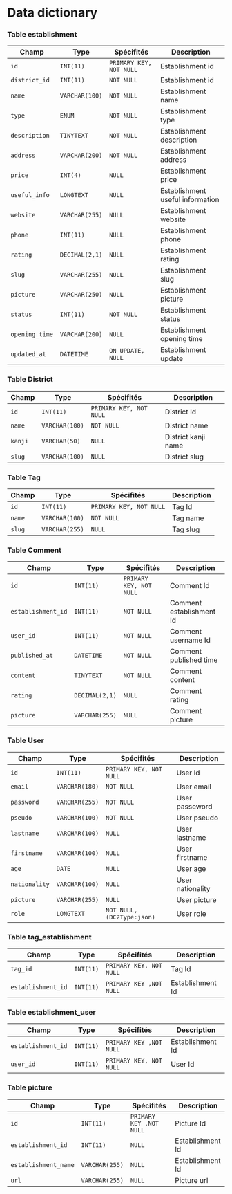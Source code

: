 # Data dictionary

### Table establishment

| Champ          | Type           | Spécifités              | Description                      |
| -------------- | -------------- | ----------------------- | -------------------------------- |
| `id`           | `INT(11)`      | `PRIMARY KEY, NOT NULL` | Establishment id                 |
| `district_id`  | `INT(11)`      | `NOT NULL`              | Establishment id                 |
| `name`         | `VARCHAR(100)` | `NOT NULL`              | Establishment name               |
| `type`         | `ENUM`         | `NOT NULL`              | Establishment type               |
| `description`  | `TINYTEXT`     | `NOT NULL`              | Establishment description        |
| `address`      | `VARCHAR(200)` | `NOT NULL`              | Establishment address            |
| `price`        | `INT(4)`       | `NULL`                  | Establishment price              |
| `useful_info`  | `LONGTEXT`     | `NULL`                  | Establishment useful information |
| `website`      | `VARCHAR(255)` | `NULL`                  | Establishment website            |
| `phone`        | `INT(11)`      | `NULL`                  | Establishment phone              |
| `rating`       | `DECIMAL(2,1)` | `NULL`                  | Establishment rating             |
| `slug`         | `VARCHAR(255)` | `NULL`                  | Establishment slug               |
| `picture`      | `VARCHAR(250)` | `NULL`                  | Establishment picture            |
| `status`       | `INT(11)`      | `NOT NULL`              | Establishment status             |
| `opening_time` | `VARCHAR(200)` | `NULL`                  | Establishment opening time       |
| `updated_at`   | `DATETIME`     | `ON UPDATE, NULL`       | Establishment update             |



### Table District

| Champ   | Type           | Spécifités              | Description         |
| ------- | -------------- | ----------------------- | ------------------- |
| `id`    | `INT(11)`      | `PRIMARY KEY, NOT NULL` | District Id         |
| `name`  | `VARCHAR(100)` | `NOT NULL`              | District name       |
| `kanji` | `VARCHAR(50)`  | `NULL`                  | District kanji name |
| `slug`  | `VARCHAR(100)` | `NULL`                  | District slug       |



### Table Tag

| Champ  | Type           | Spécifités              | Description |
| ------ | -------------- | ----------------------- | ----------- |
| `id`   | `INT(11)`      | `PRIMARY KEY, NOT NULL` | Tag Id      |
| `name` | `VARCHAR(100)` | `NOT NULL`              | Tag name    |
| `slug` | `VARCHAR(255)` | `NULL`                  | Tag slug    |



### Table Comment

| Champ              | Type           | Spécifités              | Description              |
| ------------------ | -------------- | ----------------------- | ------------------------ |
| `id`               | `INT(11)`      | `PRIMARY KEY, NOT NULL` | Comment Id               |
| `establishment_id` | `INT(11)`      | `NOT NULL`              | Comment establishment Id |
| `user_id`          | `INT(11)`      | `NOT NULL`              | Comment username Id      |
| `published_at`     | `DATETIME`     | `NOT NULL`              | Comment published time   |
| `content`          | `TINYTEXT`     | `NOT NULL`              | Comment content          |
| `rating`           | `DECIMAL(2,1)` | `NULL`                  | Comment rating           |
| `picture`          | `VARCHAR(255)` | `NULL`                  | Comment picture          |



### Table User

| Champ         | Type           | Spécifités                 | Description      |
| ------------- | -------------- | -------------------------- | ---------------- |
| `id`          | `INT(11)`      | `PRIMARY KEY, NOT NULL`    | User Id          |
| `email`       | `VARCHAR(180)` | `NOT NULL`                 | User email       |
| `password`    | `VARCHAR(255)` | `NOT NULL`                 | User passeword   |
| `pseudo`      | `VARCHAR(100)` | `NOT NULL`                 | User pseudo      |
| `lastname`    | `VARCHAR(100)` | `NULL`                     | User lastname    |
| `firstname`   | `VARCHAR(100)` | `NULL`                     | User firstname   |
| `age`         | `DATE`         | `NULL`                     | User age         |
| `nationality` | `VARCHAR(100)` | `NULL`                     | User nationality |
| `picture`     | `VARCHAR(255)` | `NULL`                     | User picture     |
| `role`        | `LONGTEXT`     | `NOT NULL, (DC2Type:json)` | User role        |



### Table tag_establishment

| Champ              | Type      | Spécifités              | Description      |
| ------------------ | --------- | ----------------------- | ---------------- |
| `tag_id`           | `INT(11)` | `PRIMARY KEY, NOT NULL` | Tag Id           |
| `establishment_id` | `INT(11)` | `PRIMARY KEY ,NOT NULL` | Establishment Id |



### Table establishment_user

| Champ              | Type      | Spécifités              | Description      |
| ------------------ | --------- | ----------------------- | ---------------- |
| `establishment_id` | `INT(11)` | `PRIMARY KEY ,NOT NULL` | Establishment Id |
| `user_id`          | `INT(11)` | `PRIMARY KEY, NOT NULL` | User Id          |




### Table picture

| Champ                | Type           | Spécifités              | Description      |
| -------------------- | -------------- | ----------------------- | ---------------- |
| `id`                 | `INT(11)`      | `PRIMARY KEY ,NOT NULL` | Picture Id       |
| `establishment_id`   | `INT(11)`      | `NULL`                  | Establishment Id |
| `establishment_name` | `VARCHAR(255)` | `NULL`                  | Establishment Id |
| `url`                | `VARCHAR(255)` | `NULL`                  | Picture url      |
